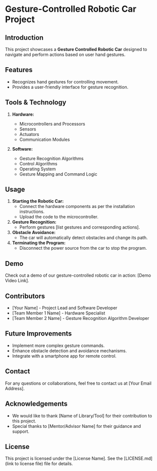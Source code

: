 # Gesture-Controlled Robotic Car Project

## Introduction
This project showcases a **Gesture Controlled Robotic Car** designed to navigate and perform actions based on user hand gestures. 

## Features
- Recognizes hand gestures for controlling movement.
- Provides a user-friendly interface for gesture recognition.

## Tools & Technology
1. **Hardware:**
   - Microcontrollers and Processors
   - Sensors
   - Actuators
   - Communication Modules

2. **Software:**
   - Gesture Recognition Algorithms
   - Control Algorithms
   - Operating System
   - Gesture Mapping and Command Logic

## Usage
1. **Starting the Robotic Car:**
   - Connect the hardware components as per the installation instructions.
   - Upload the code to the microcontroller.
2. **Gesture Recognition:**
   - Perform gestures [list gestures and corresponding actions].
3. **Obstacle Avoidance:**
   - The car will automatically detect obstacles and change its path.
4. **Terminating the Program:**
   - Disconnect the power source from the car to stop the program.

## Demo
Check out a demo of our gesture-controlled robotic car in action: [Demo Video Link].

## Contributors
- [Your Name] - Project Lead and Software Developer
- [Team Member 1 Name] - Hardware Specialist
- [Team Member 2 Name] - Gesture Recognition Algorithm Developer

## Future Improvements
- Implement more complex gesture commands.
- Enhance obstacle detection and avoidance mechanisms.
- Integrate with a smartphone app for remote control.

## Contact
For any questions or collaborations, feel free to contact us at [Your Email Address].

## Acknowledgements
- We would like to thank [Name of Library/Tool] for their contribution to this project.
- Special thanks to [Mentor/Advisor Name] for their guidance and support.

## License
This project is licensed under the [License Name]. See the [LICENSE.md](link to license file) file for details.
